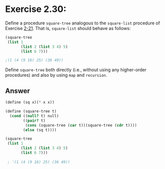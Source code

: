 # Exercise 2.30:

Define a procedure `square-tree` analogous to the `square-list` procedure of Exercise [2-21](ex2-21.md). That is, `square-list` should behave as follows:

```scheme
(square-tree
 (list 1
       (list 2 (list 3 4) 5)
       (list 6 7)))

;(1 (4 (9 16) 25) (36 49))
```

Define `square-tree` both directly (i.e., without using any higher-order procedures) and also by using `map` and `recursion`.

## Answer
```scheme
(define (sq x)(* x x))

(define (square-tree t)
  (cond ((null? t) null)
        ((pair? t)
         (cons (square-tree (car t))(square-tree (cdr t))))
        (else (sq t))))

(square-tree
 (list 1
       (list 2 (list 3 4) 5)
       (list 6 7)))
       
 ; '(1 (4 (9 16) 25) (36 49))
```
